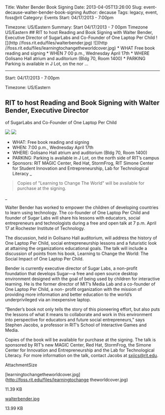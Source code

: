 Title: Walter Bender Book Signing
Date: 2013-04-05T13:26:00
Slug: event-decause-walter-bender-book-signing
Author: decause
Tags: legacy, event, foss@rit
Category: Events
Start: 04/17/2013 - 7:00pm

Timezone: US/Eastern
Summary: Start  04/17/2013 - 7 00pm  Timezone  US/Eastern  ## RIT to host Reading and Book Signing with Walter Bender, Executive Director of SugarLabs and Co-Founder of One Laptop Per Child  ![](http //foss.rit.edu/files/walterbender.jpg) ![](http //foss.rit.edu/files/learningtochangetheworldcover.jpg)    * WHAT  Free book reading and signing   * WHEN  7 00 p.m., Wednesday April 17th   * WHERE  Golisano Hall atrium and auditorium (Bldg 70, Room 1400)   * PARKING  Parking is available in J Lot, on the nor ... 

---
Start: 04/17/2013 - 7:00pm

Timezone: US/Eastern

## RIT to host Reading and Book Signing with Walter Bender, Executive Director
of SugarLabs and Co-Founder of One Laptop Per Child

![](http://foss.rit.edu/files/walterbender.jpg)
![](http://foss.rit.edu/files/learningtochangetheworldcover.jpg)

  * WHAT: Free book reading and signing
  * WHEN: 7:00 p.m., Wednesday April 17th
  * WHERE: Golisano Hall atrium and auditorium (Bldg 70, Room 1400)
  * PARKING: Parking is available in J Lot, on the north side of RIT’s campus
  * Sponsors: RIT MAGIC Center, Red Hat, StormFrog, RIT Simone Center for Student Innovation and Entrepreneurship, Lab for Technological Literacy
_

> Copies of "Learning to Change The World" will be available for purchase at
the signing.

_

Walter Bender has worked to empower the children of developing countries to
learn using technology. The co-founder of One Laptop Per Child and founder of
Sugar Labs will share his lessons with educators, social entrepreneurs and
technologists during a free and open talk at 7 p.m. April 17 at Rochester
Institute of Technology.

The discussion, held in Golisano Hall auditorium, will address the history of
One Laptop Per Child, social entrepreneurship lessons and a futuristic look at
attaining the organizations educational goals. The talk will include a
discussion of points from his book, Learning to Change the World: The Social
Impact of One Laptop Per Child.

Bender is currently executive director of Sugar Labs, a non-profit foundation
that develops Sugar—a free and open source desktop environment designed with
the goal of being used by children for interactive learning. He is the former
director of MIT’s Media Lab and a co-founder of One Laptop Per Child, a non-
profit organization with the mission of providing more information and better
education to the world’s underprivileged via an inexpensive laptop.

“Bender’s book not only tells the story of this pioneering effort, but also
puts the lessons of what it means to collaborate and work in this environment
into perspective for educators and future social entrepreneurs,” says Stephen
Jacobs, a professor in RIT’s School of Interactive Games and Media.

Copies of the book will be available for purchase at the signing. The talk is
sponsored by RIT’s new MAGIC Center, Red Hat, StormFrog, the Simone Center for
Innovation and Entrepreneurship and the Lab for Technological Literacy. For
more information on the talk, contact Jacobs at sxjics@rit.edu.

AttachmentSize

[learningtochangetheworldcover.jpg](http://foss.rit.edu/files/learningtochange
theworldcover.jpg)

11.39 KB

[walterbender.jpg](http://foss.rit.edu/files/walterbender.jpg)

13.99 KB

